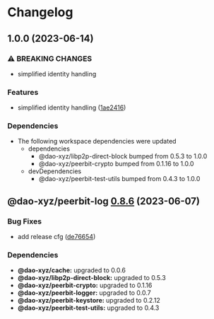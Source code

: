 # Changelog

## 1.0.0 (2023-06-14)


### ⚠ BREAKING CHANGES

* simplified identity handling

### Features

* simplified identity handling ([1ae2416](https://github.com/dao-xyz/peerbit/commit/1ae24168a5c8629b8f9d1c57eceed6abd4a15020))


### Dependencies

* The following workspace dependencies were updated
  * dependencies
    * @dao-xyz/libp2p-direct-block bumped from 0.5.3 to 1.0.0
    * @dao-xyz/peerbit-crypto bumped from 0.1.16 to 1.0.0
  * devDependencies
    * @dao-xyz/peerbit-test-utils bumped from 0.4.3 to 1.0.0

## @dao-xyz/peerbit-log [0.8.6](https://github.com/dao-xyz/peerbit/compare/@dao-xyz/peerbit-log@0.8.5...@dao-xyz/peerbit-log@0.8.6) (2023-06-07)


### Bug Fixes

* add release cfg ([de76654](https://github.com/dao-xyz/peerbit/commit/de766548f8106804d319e8b51e9607f2a3f60726))





### Dependencies

* **@dao-xyz/cache:** upgraded to 0.0.6
* **@dao-xyz/libp2p-direct-block:** upgraded to 0.5.3
* **@dao-xyz/peerbit-crypto:** upgraded to 0.1.16
* **@dao-xyz/peerbit-logger:** upgraded to 0.0.7
* **@dao-xyz/peerbit-keystore:** upgraded to 0.2.12
* **@dao-xyz/peerbit-test-utils:** upgraded to 0.4.3
